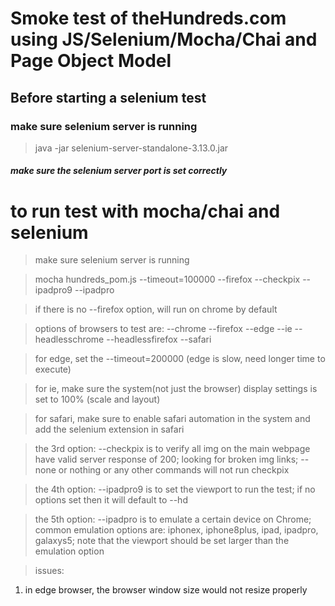 # Smoke test of theHundreds.com using JS/Selenium/Mocha/Chai and Page Object Model


## Before starting a selenium test
### make sure selenium server is running

> java -jar selenium-server-standalone-3.13.0.jar
##### make sure the selenium server port is set correctly

# to run test with mocha/chai and selenium
> make sure selenium server is running

> mocha hundreds_pom.js --timeout=100000 --firefox --checkpix --ipadpro9 --ipadpro

> if there is no --firefox option, will run on chrome by default

> options of browsers to test are: --chrome --firefox --edge --ie --headlesschrome --headlessfirefox --safari

> for edge, set the --timeout=200000 (edge is slow, need longer time to execute)

> for ie, make sure the system(not just the browser) display settings is set to 100% (scale and layout)

> for safari, make sure to enable safari automation in the system and add the selenium extension in safari

> the 3rd option: --checkpix is to verify all img on the main webpage have valid server response of 200; looking for broken img links; --none or nothing or any other commands will not run checkpix

> the 4th option: --ipadpro9 is to set the viewport to run the test; if no options set then it will default to --hd

> the 5th option: --ipadpro is to emulate a certain device on Chrome; common emulation options are: iphonex, iphone8plus, ipad, ipadpro, galaxys5; note that the viewport should be set larger than the emulation option


> issues:
1) in edge browser, the browser window size would not resize properly
